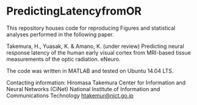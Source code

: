 # PredictingLatencyfromOR

This repository houses code for reproducing Figures and statistical analyses performed in the following paper.

Takemura, H., Yuasak, K. & Amano, K. (under review) Predicting neural response latency of the human early visual cortex from MRI-based tissue measurements of the optic radiation. eNeuro. 

The code was written in MATLAB and tested on Ubuntu 14.04 LTS. 

Contacting information: 
Hiromasa Takemura
Center for Information and Neural Networks (CiNet)
National Institute of Information and Communications Technology
htakemur@nict.go.jp
